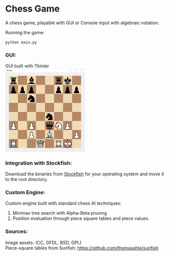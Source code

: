 # Chess Game

A chess game, playable with GUI or Console input with algebraic notation. 

Running the game:
```
python main.py
```

### GUI:
GUI built with Tkinter<br>
<img src="/img/chesspic1.jpg" alt="Chess Gam" width="50%">

### Integration with Stockfish:
Download the binaries from <a href="https://stockfishchess.org/download/">Stockfish</a> for your operating system and move it to the root directory.

### Custom Engine:
Custom engine built with standard chess AI techniques: 
1. Minimax tree search with Alpha-Beta pruning
2. Position evaluation through piece square tables and piece values.

### Sources:
Image assets:  (CC, GFDL, BSD, GPL)
<br>Piece-square tables from Sunfish: https://github.com/thomasahle/sunfish
